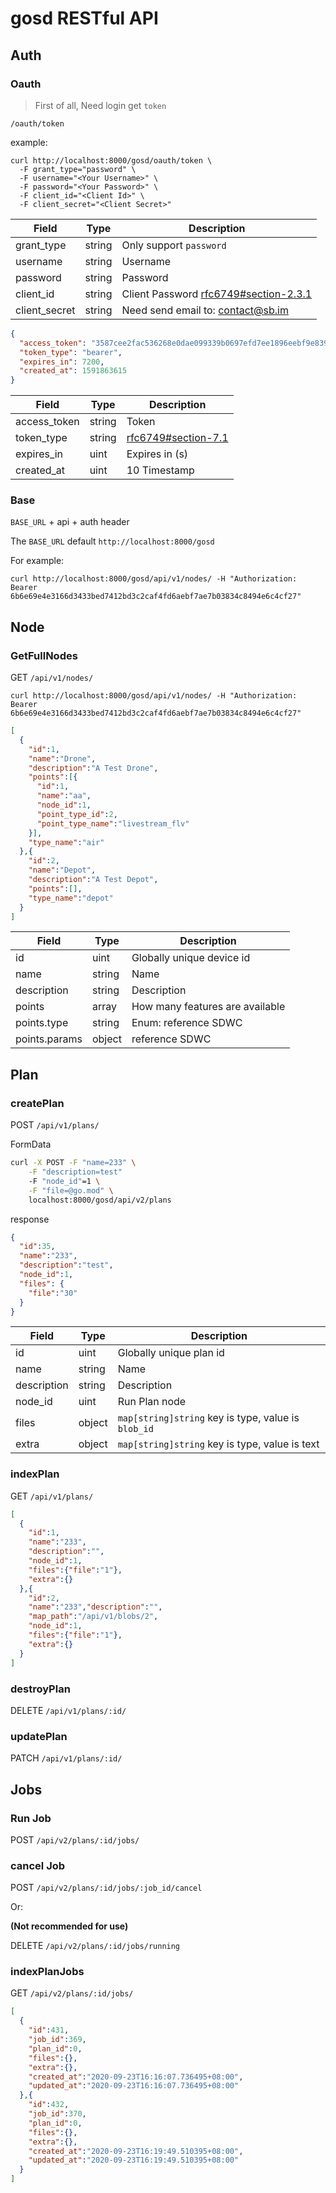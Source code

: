 # gosd RESTful API

## Auth

### Oauth

> First of all, Need login get `token`

```shell
/oauth/token
```

example:

```shell
curl http://localhost:8000/gosd/oauth/token \
  -F grant_type="password" \
  -F username="<Your Username>" \
  -F password="<Your Password>" \
  -F client_id="<Client Id>" \
  -F client_secret="<Client Secret>"
```

Field | Type | Description
----- | ---- | -----------
grant_type | string | Only support `password`
username   | string | Username
password   | string | Password
client_id     | string | Client Password [rfc6749#section-2.3.1](https://tools.ietf.org/html/rfc6749#section-2.3.1)
client_secret | string | Need send email to: contact@sb.im

```json
{
  "access_token": "3587cee2fac536268e0dae099339b0697efd7ee1896eebf9e839cfb7126dd599",
  "token_type": "bearer",
  "expires_in": 7200,
  "created_at": 1591863615
}
```

Field | Type | Description
----- | ---- | -----------
access_token | string | Token
token_type   | string | [rfc6749#section-7.1](https://tools.ietf.org/html/rfc6749#section-7.1)
expires_in   | uint | Expires in (s)
created_at   | uint | 10 Timestamp

### Base

`BASE_URL` + api + auth header

The `BASE_URL` default `http://localhost:8000/gosd`

For example:

```shell
curl http://localhost:8000/gosd/api/v1/nodes/ -H "Authorization: Bearer 6b6e69e4e3166d3433bed7412bd3c2caf4fd6aebf7ae7b03834c8494e6c4cf27"
```

## Node

### GetFullNodes

GET `/api/v1/nodes/`

```shell
curl http://localhost:8000/gosd/api/v1/nodes/ -H "Authorization: Bearer 6b6e69e4e3166d3433bed7412bd3c2caf4fd6aebf7ae7b03834c8494e6c4cf27"
```

```json
[
  {
    "id":1,
    "name":"Drone",
    "description":"A Test Drone",
    "points":[{
      "id":1,
      "name":"aa",
      "node_id":1,
      "point_type_id":2,
      "point_type_name":"livestream_flv"
    }],
    "type_name":"air"
  },{
    "id":2,
    "name":"Depot",
    "description":"A Test Depot",
    "points":[],
    "type_name":"depot"
  }
]
```

Field | Type | Description
----- | ---- | -----------
id    | uint | Globally unique device id
name  | string | Name
description | string | Description
points | array | How many features are available
points.type   | string | Enum: reference SDWC
points.params | object | reference SDWC

## Plan

### createPlan

POST `/api/v1/plans/`

FormData

```sh
curl -X POST -F "name=233" \
	-F "description=test"
	-F "node_id"=1 \
	-F "file=@go.mod" \
	localhost:8000/gosd/api/v2/plans
```

response

```json
{
  "id":35,
  "name":"233",
  "description":"test",
  "node_id":1,
  "files": {
    "file":"30"
  }
}
```

Field | Type | Description
----- | ---- | -----------
id    | uint | Globally unique plan id
name  | string | Name
description | string | Description
node_id | uint | Run Plan node
files | object | `map[string]string` key is type, value is `blob_id`
extra | object | `map[string]string` key is type, value is text

### indexPlan

GET `/api/v1/plans/`

```json
[
  {
    "id":1,
    "name":"233",
    "description":"",
    "node_id":1,
    "files":{"file":"1"},
    "extra":{}
  },{
    "id":2,
    "name":"233","description":"",
    "map_path":"/api/v1/blobs/2",
    "node_id":1,
    "files":{"file":"1"},
    "extra":{}
  }
]
```

### destroyPlan

DELETE `/api/v1/plans/:id/`

### updatePlan

PATCH `/api/v1/plans/:id/`

## Jobs

### Run Job

POST `/api/v2/plans/:id/jobs/`

### cancel Job

POST `/api/v2/plans/:id/jobs/:job_id/cancel`

Or:

**(Not recommended for use)**

DELETE `/api/v2/plans/:id/jobs/running`

### indexPlanJobs

GET `/api/v2/plans/:id/jobs/`

```json
[
  {
    "id":431,
    "job_id":369,
    "plan_id":0,
    "files":{},
    "extra":{},
    "created_at":"2020-09-23T16:16:07.736495+08:00",
    "updated_at":"2020-09-23T16:16:07.736495+08:00"
  },{
    "id":432,
    "job_id":370,
    "plan_id":0,
    "files":{},
    "extra":{},
    "created_at":"2020-09-23T16:19:49.510395+08:00",
    "updated_at":"2020-09-23T16:19:49.510395+08:00"
  }
]
```
